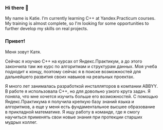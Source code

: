 ### Hi there 👋
My name is Katie.
I’m currently learning C++ at Yandex.Practicum courses.
My training is almost complete, so I'm looking for some opportunities to further develop my skills on real projects.

### Привет!
Меня зовут Катя.

Сейчас я изучаю С++ на курсах от Яндекс.Практикум, а до этого закончила там же курс по алгоритмам и структурам данных.
Моя учеба подходит к концу, поэтому сейчас я в поиске возможностей для дальнейшего развития своих навыков на реальных проектах.

Я много лет занималась разработкой инсталляторов в компании ABBYY. В работе я использовала С++, но для довольно узкого круга задач. Я поняла, что мне хочется изучить больше его возможностей. С помощью Яндекс.Практикума я получила крепкую базу знаний языка и алгоритмов, а еще у меня есть фундаментальное высшее образование в прикладной математике. Я ищу работу в команде, где я смогу научиться применять свои новые знания при протекции старших мудрых коллег.


<!--
**KatherineSamokhina/KatherineSamokhina** is a ✨ _special_ ✨ repository because its `README.md` (this file) appears on your GitHub profile.

Here are some ideas to get you started:

- 🔭 I’m currently working on ...
- 🌱 I’m currently learning ...
- 👯 I’m looking to collaborate on ...
- 🤔 I’m looking for help with ...
- 💬 Ask me about ...
- 📫 How to reach me: ...
- 😄 Pronouns: ...
- ⚡ Fun fact: ...
-->

